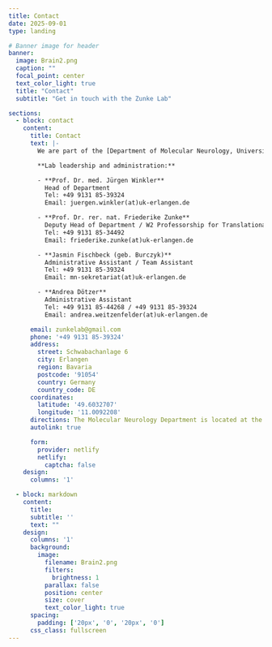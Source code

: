 ```yaml
---
title: Contact
date: 2025-09-01
type: landing

# Banner image for header
banner:
  image: Brain2.png
  caption: ""
  focal_point: center
  text_color_light: true
  title: "Contact"
  subtitle: "Get in touch with the Zunke Lab"

sections:
  - block: contact
    content:
      title: Contact
      text: |-
        We are part of the [Department of Molecular Neurology, University Hospital Erlangen](https://www.molekulare-neurologie.uk-erlangen.de/forschung-und-lehre/w1-professur-fuer-translationale-neurowissenschaften/).

        **Lab leadership and administration:**

        - **Prof. Dr. med. Jürgen Winkler**  
          Head of Department  
          Tel: +49 9131 85-39324  
          Email: juergen.winkler(at)uk-erlangen.de  

        - **Prof. Dr. rer. nat. Friederike Zunke**  
          Deputy Head of Department / W2 Professorship for Translational Neurosciences  
          Tel: +49 9131 85-34492  
          Email: friederike.zunke(at)uk-erlangen.de  

        - **Jasmin Fischbeck (geb. Burczyk)**  
          Administrative Assistant / Team Assistant  
          Tel: +49 9131 85-39324  
          Email: mn-sekretariat(at)uk-erlangen.de  

        - **Andrea Dötzer**  
          Administrative Assistant  
          Tel: +49 9131 85-44268 / +49 9131 85-39324  
          Email: andrea.weitzenfelder(at)uk-erlangen.de  

      email: zunkelab@gmail.com
      phone: '+49 9131 85-39324'
      address:
        street: Schwabachanlage 6
        city: Erlangen
        region: Bavaria
        postcode: '91054'
        country: Germany
        country_code: DE
      coordinates:
        latitude: '49.6032707'
        longitude: '11.0092208'
      directions: The Molecular Neurology Department is located at the University Hospital Erlangen, Schwabachanlage 6.
      autolink: true

      form:
        provider: netlify
        netlify:
          captcha: false
    design:
      columns: '1'

  - block: markdown
    content:
      title:
      subtitle: ''
      text: ""
    design:
      columns: '1'
      background:
        image: 
          filename: Brain2.png
          filters:
            brightness: 1
          parallax: false
          position: center
          size: cover
          text_color_light: true
      spacing:
        padding: ['20px', '0', '20px', '0']
      css_class: fullscreen
---
```

